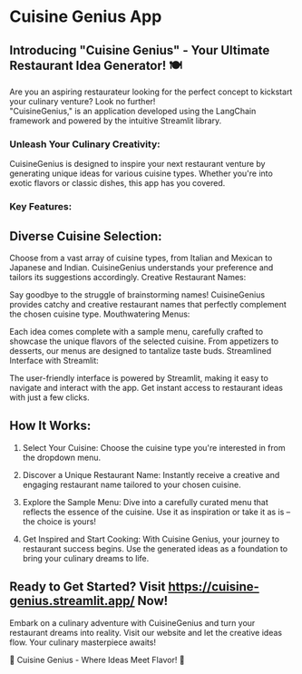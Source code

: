 # Cuisine Genius App

## Introducing "Cuisine Genius" - Your Ultimate Restaurant Idea Generator! 🍽️

Are you an aspiring restaurateur looking for the perfect concept to kickstart your culinary venture? Look no further!  
"CuisineGenius," is an application developed using the LangChain framework and powered by the intuitive Streamlit library.

### Unleash Your Culinary Creativity:
CuisineGenius is designed to inspire your next restaurant venture by generating unique ideas for various cuisine types. Whether you're into exotic flavors or classic dishes, this app has you covered.

### Key Features:

## Diverse Cuisine Selection:

Choose from a vast array of cuisine types, from Italian and Mexican to Japanese and Indian. CuisineGenius understands your preference and tailors its suggestions accordingly.
Creative Restaurant Names:

Say goodbye to the struggle of brainstorming names! CuisineGenius provides catchy and creative restaurant names that perfectly complement the chosen cuisine type.
Mouthwatering Menus:

Each idea comes complete with a sample menu, carefully crafted to showcase the unique flavors of the selected cuisine. From appetizers to desserts, our menus are designed to tantalize taste buds.
Streamlined Interface with Streamlit:

The user-friendly interface is powered by Streamlit, making it easy to navigate and interact with the app. Get instant access to restaurant ideas with just a few clicks.
## How It Works:

1. Select Your Cuisine:
Choose the cuisine type you're interested in from the dropdown menu.

2. Discover a Unique Restaurant Name:
Instantly receive a creative and engaging restaurant name tailored to your chosen cuisine.

3. Explore the Sample Menu:
Dive into a carefully curated menu that reflects the essence of the cuisine. Use it as inspiration or take it as is – the choice is yours!

4. Get Inspired and Start Cooking:
With Cuisine Genius, your journey to restaurant success begins. Use the generated ideas as a foundation to bring your culinary dreams to life.

## Ready to Get Started? Visit https://cuisine-genius.streamlit.app/ Now!

Embark on a culinary adventure with CuisineGenius and turn your restaurant dreams into reality. Visit our website and let the creative ideas flow. Your culinary masterpiece awaits!

🌟 Cuisine Genius - Where Ideas Meet Flavor! 🌟
